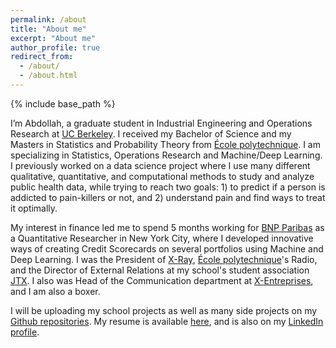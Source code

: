 ```yaml
---
permalink: /about
title: "About me"
excerpt: "About me"
author_profile: true
redirect_from: 
  - /about/
  - /about.html
---
```


{% include base_path %}

I’m Abdollah, a graduate student in Industrial Engineering and Operations Research at [UC Berkeley](https://ieor.berkeley.edu/). I received my Bachelor of Science and my Masters in Statistics and Probability Theory from [École polytechnique](https://www.polytechnique.edu/en). I am specializing in Statistics, Operations Research and Machine/Deep Learning. I previously worked on a data science project where I use many different qualitative, quantitative, and computational methods to study and analyze public health data, while trying to reach two goals: 1) to predict if a person is addicted to pain-killers or not, and 2) understand pain and find ways to treat it optimally.

My interest in finance led me to spend 5 months working for [BNP Paribas][1] as a Quantitative Researcher in New York City, where I developed innovative ways of creating Credit Scorecards on several portfolios using Machine and Deep Learning. I was the President of [X-Ray][2], [École polytechnique](https://www.polytechnique.edu/en)'s Radio, and the  Director of External Relations at my school's student association [JTX](http://binet-jtx.com/jtx). I also was Head of the Communication department at [X-Entreprises](http://www.xentreprises.com/en/), and I am also a boxer.

I will be uploading my school projects as well as many side projects on my [Github repositories](https://github.com/AbdollahRida). My resume is available [here](https://abdollahrida.github.io/cv/), and is also on my [LinkedIn profile](https://www.linkedin.com/in/abdollah-rida/?locale=en_US).

[1]:https://mabanque.bnpparibas/
[2]:https://x-ray.binets.fr/

